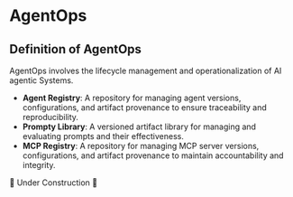 # AgentOps

## Definition of AgentOps

AgentOps involves the lifecycle management and operationalization of AI agentic Systems.

- **Agent Registry**: A repository for managing agent versions, configurations, and artifact provenance to ensure traceability and reproducibility.
- **Prompty Library**: A versioned artifact library for managing and evaluating prompts and their effectiveness.
- **MCP Registry**: A repository for managing MCP server versions, configurations, and artifact provenance to maintain accountability and integrity.

🚧 Under Construction 🚧